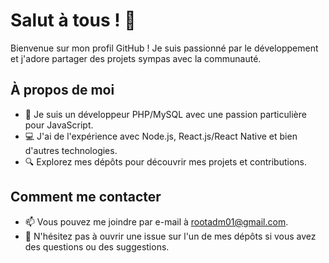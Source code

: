 # Salut à tous ! 👋

Bienvenue sur mon profil GitHub ! Je suis passionné par le développement et j'adore partager des projets sympas avec la communauté. 

## À propos de moi

- 🚀 Je suis un développeur PHP/MySQL avec une passion particulière pour JavaScript.
- 💻 J'ai de l'expérience avec Node.js, React.js/React Native et bien d'autres technologies.
- 🔍 Explorez mes dépôts pour découvrir mes projets et contributions.

## Comment me contacter

- 📫 Vous pouvez me joindre par e-mail à [rootadm01@gmail.com](mailto:rootadm01@gmail.com).
- 💬 N'hésitez pas à ouvrir une issue sur l'un de mes dépôts si vous avez des questions ou des suggestions.

